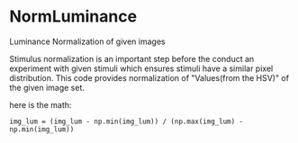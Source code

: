# NormLuminance
Luminance Normalization of given images

 
Stimulus normalization is an important step before the conduct an experiment with given stimuli which ensures stimuli have a similar pixel distribution. This code provides normalization of "Values(from the HSV)" of the given image set.

here is the math:
```
img_lum = (img_lum - np.min(img_lum)) / (np.max(img_lum) - np.min(img_lum))
```
